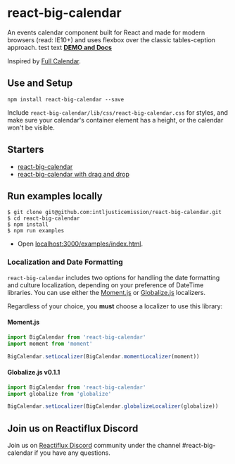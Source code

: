 # react-big-calendar

An events calendar component built for React and made for modern browsers (read: IE10+) and uses flexbox over the classic tables-ception approach.
test text
[**DEMO and Docs**](http://intljusticemission.github.io/react-big-calendar/examples/index.html)

Inspired by [Full Calendar](http://fullcalendar.io/).

## Use and Setup

`npm install react-big-calendar --save`

Include `react-big-calendar/lib/css/react-big-calendar.css` for styles, and make sure your calendar's container
element has a height, or the calendar won't be visible.

## Starters

- [react-big-calendar](https://github.com/arecvlohe/rbc-starter)
- [react-big-calendar with drag and drop](https://github.com/arecvlohe/rbc-with-dnd-starter)

## Run examples locally

```
$ git clone git@github.com:intljusticemission/react-big-calendar.git
$ cd react-big-calendar
$ npm install
$ npm run examples
```

- Open [localhost:3000/examples/index.html](http://localhost:3000/examples/index.html).

### Localization and Date Formatting

`react-big-calendar` includes two options for handling the date formatting and culture localization, depending
on your preference of DateTime libraries. You can use either the [Moment.js](http://momentjs.com/) or [Globalize.js](https://github.com/jquery/globalize) localizers.

Regardless of your choice, you **must** choose a localizer to use this library:

#### Moment.js

```js
import BigCalendar from 'react-big-calendar'
import moment from 'moment'

BigCalendar.setLocalizer(BigCalendar.momentLocalizer(moment))
```

#### Globalize.js v0.1.1

```js
import BigCalendar from 'react-big-calendar'
import globalize from 'globalize'

BigCalendar.setLocalizer(BigCalendar.globalizeLocalizer(globalize))
```

## Join us on Reactiflux Discord

Join us on [Reactiflux Discord](https://discord.gg/uJsgpkC) community under the channel #react-big-calendar if you have any questions.
